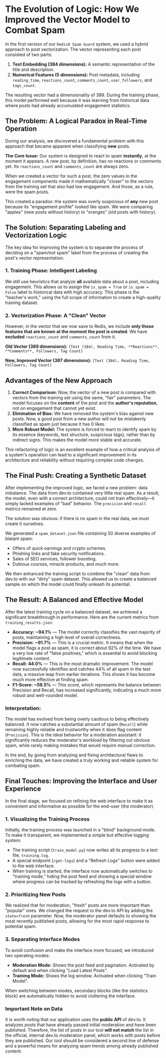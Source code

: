 # The Evolution of Logic: How We Improved the Vector Model to Combat Spam

In the first version of our `Redis8 Spam Guard` system, we used a hybrid approach to post vectorization. The vector representing each post consisted of two parts:

1.  **Text Embedding (384 dimensions):** A semantic representation of the title and description.
2.  **Numerical Features (5 dimensions):** Post metadata, including `reading_time`, `reactions_count`, `comments_count`, `user_followers`, and `tags_count`.

The resulting vector had a dimensionality of 389. During the training phase, this model performed well because it was learning from historical data where posts had already accumulated engagement statistics.

## The Problem: A Logical Paradox in Real-Time Operation

During our analysis, we discovered a fundamental problem with this approach that became apparent when classifying **new** posts.

**The Core Issue:** Our system is designed to react to spam **instantly**, at the moment it appears. A new post, by definition, has no reactions or comments yet. Its `reactions_count` and `comments_count` are always zero.

When we created a vector for such a post, the zero values in the engagement components made it mathematically "closer" to the vectors from the training set that also had low engagement. And those, as a rule, were the spam posts.

This created a paradox: the system was overly suspicious of **any** new post because its "engagement profile" looked like spam. We were comparing "apples" (new posts without history) to "oranges" (old posts with history).

## The Solution: Separating Labeling and Vectorization Logic

The key idea for improving the system is to separate the process of deciding on a "spam/not spam" label from the process of creating the post's vector representation.

### 1. Training Phase: Intelligent Labeling

We still use heuristics that analyze **all** available data about a post, including engagement. This allows us to assign the `is_spam = True` or `is_spam = False` label to historical data with high accuracy. This phase is the "teacher's work," using the full scope of information to create a high-quality training dataset.

### 2. Vectorization Phase: A "Clean" Vector

However, in the vector that we now save to Redis, we include **only those features that are known at the moment the post is created**. We have **excluded** `reactions_count` and `comments_count` from it.

**Old Vector (389 dimensions):**
`[Text (384), Reading Time, **Reactions**, **Comments**, Followers, Tag Count]`

**New, Improved Vector (387 dimensions):**
`[Text (384), Reading Time, Followers, Tag Count]`

## Advantages of the New Approach

1.  **Correct Comparison:** Now, the vector of a new post is compared with vectors from the training set using the same, "fair" parameters. The model focuses on the **content** of the post and the **author's reputation**, not on engagement that cannot yet exist.
2.  **Elimination of Bias:** We have removed the system's bias against new posts. Now, a good post from a new author will not be mistakenly classified as spam just because it has 0 likes.
3.  **More Robust Model:** The system is forced to learn to identify spam by its essence (keywords, text structure, suspicious tags), rather than by indirect signs. This makes the model more stable and accurate.

This refactoring of logic is an excellent example of how a critical analysis of a system's operation can lead to a significant improvement in its architecture and reliability without requiring complex code changes.

## The Final Push: Creating a Synthetic Dataset

After implementing the improved logic, we faced a new problem: data imbalance. The data from dev.to contained very little real spam. As a result, the model, even with a correct architecture, could not train effectively—it simply lacked examples of "bad" behavior. The `precision` and `recall` metrics remained at zero.

The solution was obvious: if there is no spam in the real data, we must create it ourselves.

We generated a `spam_dataset.json` file containing 50 diverse examples of blatant spam:

-   Offers of quick earnings and crypto schemes.
-   Phishing links and fake security notifications.
-   Sales of SEO services, follower boosting.
-   Dubious courses, miracle products, and much more.

We then enhanced the training script to combine the "clean" data from dev.to with our "dirty" spam dataset. This allowed us to create a balanced sample on which the model could finally unleash its potential.

## The Result: A Balanced and Effective Model

After the latest training cycle on a balanced dataset, we achieved a significant breakthrough in performance. Here are the current metrics from `training_results.json`:

-   **Accuracy:** **~94.1%** — The model correctly classifies the vast majority of posts, maintaining a high level of overall correctness.
-   **Precision:** **~91.7%** — This is a crucial metric. It means that when the model flags a post as spam, it is correct about 92% of the time. We have a very low rate of "false positives," which is essential to avoid blocking legitimate content.
-   **Recall:** **44.0%** — This is the most dramatic improvement. The model now successfully identifies and catches 44% of all spam in the test data, a massive leap from earlier iterations. This shows it has become much more effective at finding spam.
-   **F1-Score:** **~59.5%** — This score, which represents the balance between Precision and Recall, has increased significantly, indicating a much more robust and well-rounded model.

### Interpretation:

The model has evolved from being overly cautious to being effectively balanced. It now catches a substantial amount of spam (`Recall`) while remaining highly reliable and trustworthy when it does flag content (`Precision`). This is the ideal behavior for a moderation assistant: it significantly reduces the moderator's workload by filtering out obvious spam, while rarely making mistakes that would require manual correction.

In the end, by going from analyzing and fixing architectural flaws to enriching the data, we have created a truly working and reliable system for combating spam.

## Final Touches: Improving the Interface and User Experience

In the final stage, we focused on refining the web interface to make it as convenient and informative as possible for the end-user (the moderator).

### 1. Visualizing the Training Process

Initially, the training process was launched in a "blind" background mode. To make it transparent, we implemented a simple but effective logging system:

-   The training script (`train_model.py`) now writes all its progress to a text file, `training.log`.
-   A special endpoint (`/get-logs`) and a "Refresh Logs" button were added to the web interface.
-   When training is started, the interface now automatically switches to "training mode," hiding the post feed and showing a special window where progress can be tracked by refreshing the logs with a button.

### 2. Prioritizing New Posts

We realized that for moderation, "fresh" posts are more important than "popular" ones. We changed the request to the dev.to API by adding the `state=fresh` parameter. Now, the moderator panel defaults to showing the most recently published posts, allowing for the most rapid response to potential spam.

### 3. Separating Interface Modes

To avoid confusion and make the interface more focused, we introduced two operating modes:

-   **Moderation Mode:** Shows the post feed and pagination. Activated by default and when clicking "Load Latest Posts".
-   **Training Mode:** Shows the log window. Activated when clicking "Train Model".

When switching between modes, secondary blocks (like the statistics block) are automatically hidden to avoid cluttering the interface.

### Important Note on Data

It is worth noting that our application uses the **public API** of dev.to. It analyzes posts that have already passed initial moderation and have been published. Therefore, the list of posts in our tool **will not match** the list in the official, internal dev.to moderation panel, which works with posts before they are published. Our tool should be considered a second line of defense and a powerful means for analyzing spam trends among already published content.
